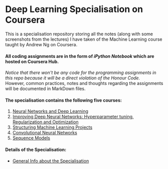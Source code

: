 # Deep Learning Specialisation on Coursera  

This is a specialisation repository storing all the notes (along with some screenshots from the lectures) I have taken of the Machine Learning course taught by Andrew Ng on Coursera. 

#### All coding assignments are in the form of _iPython Notebook_ which are hosted on Coursera Hub.  
_Notice that there won't be any code for the programming assignments in this repo because it will be a direct violation of the Honour Code._  
However, common practices, notes and thoughts regarding the assignments will be documented in MarkDown files. 
  
#### The specialisation contains the following five courses: 
1. [Neural Networks and Deep Learning]()  
2. [Improving Deep Neural Networks: Hyperparameter tuning, Regularization and Optimization]()  
3. [Structuring Machine Learning Projects]()  
4. [Convolutional Neural Networks]()  
5. [Sequence Models]()  

#### Details of the Specialisation:  
* [General Info about the Specialisation](https://www.coursera.org/specializations/deep-learning)
